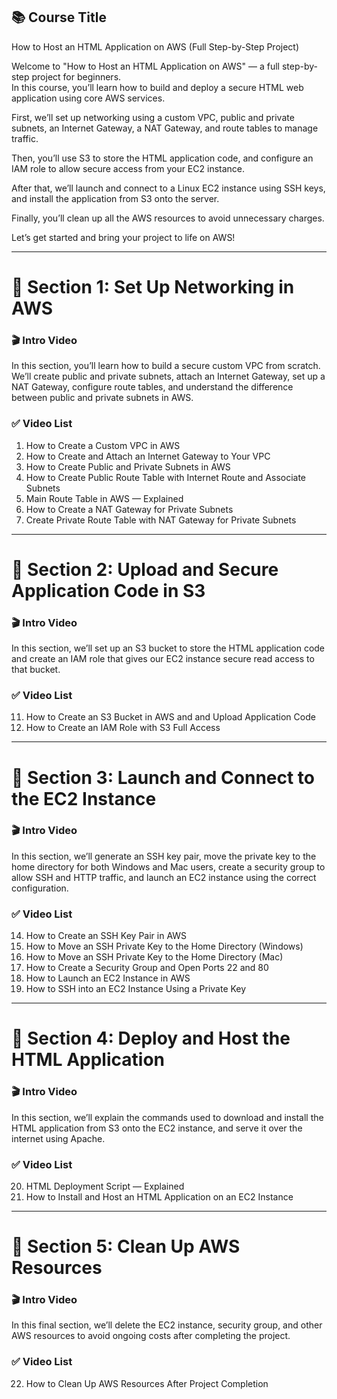 ## 📚 Course Title  
How to Host an HTML Application on AWS (Full Step-by-Step Project)

Welcome to "How to Host an HTML Application on AWS" — a full step-by-step project for beginners.  
In this course, you’ll learn how to build and deploy a secure HTML web application using core AWS services.  
 
First, we’ll set up networking using a custom VPC, public and private subnets, an Internet Gateway, a NAT Gateway, and route tables to manage traffic.  
 
Then, you’ll use S3 to store the HTML application code, and configure an IAM role to allow secure access from your EC2 instance.  
 
After that, we’ll launch and connect to a Linux EC2 instance using SSH keys, and install the application from S3 onto the server.  
 
Finally, you’ll clean up all the AWS resources to avoid unnecessary charges.  
 
Let’s get started and bring your project to life on AWS!

---

# 📂 Section 1: Set Up Networking in AWS

### 🎬 Intro Video
In this section, you’ll learn how to build a secure custom VPC from scratch. We’ll create public and private subnets, attach an Internet Gateway, set up a NAT Gateway, configure route tables, and understand the difference between public and private subnets in AWS.

### ✅ Video List
1. How to Create a Custom VPC in AWS  
2. How to Create and Attach an Internet Gateway to Your VPC  
3. How to Create Public and Private Subnets in AWS  
4. How to Create Public Route Table with Internet Route and Associate Subnets 
5. Main Route Table in AWS — Explained  
6. How to Create a NAT Gateway for Private Subnets  
7. Create Private Route Table with NAT Gateway for Private Subnets

---

# 📂 Section 2: Upload and Secure Application Code in S3

### 🎬 Intro Video
In this section, we’ll set up an S3 bucket to store the HTML application code and create an IAM role that gives our EC2 instance secure read access to that bucket.

### ✅ Video List
11. How to Create an S3 Bucket in AWS and and Upload Application Code
13. How to Create an IAM Role with S3 Full Access

---

# 📂 Section 3: Launch and Connect to the EC2 Instance

### 🎬 Intro Video
In this section, we’ll generate an SSH key pair, move the private key to the home directory for both Windows and Mac users, create a security group to allow SSH and HTTP traffic, and launch an EC2 instance using the correct configuration.

### ✅ Video List
14. How to Create an SSH Key Pair in AWS  
15. How to Move an SSH Private Key to the Home Directory (Windows)  
16. How to Move an SSH Private Key to the Home Directory (Mac)  
17. How to Create a Security Group and Open Ports 22 and 80  
18. How to Launch an EC2 Instance in AWS  
19. How to SSH into an EC2 Instance Using a Private Key

---

# 📂 Section 4: Deploy and Host the HTML Application

### 🎬 Intro Video
In this section, we’ll explain the commands used to download and install the HTML application from S3 onto the EC2 instance, and serve it over the internet using Apache.

### ✅ Video List
20. HTML Deployment Script — Explained  
21. How to Install and Host an HTML Application on an EC2 Instance

---

# 📂 Section 5: Clean Up AWS Resources

### 🎬 Intro Video
In this final section, we’ll delete the EC2 instance, security group, and other AWS resources to avoid ongoing costs after completing the project.

### ✅ Video List
22. How to Clean Up AWS Resources After Project Completion
